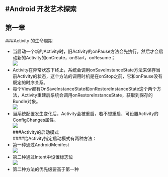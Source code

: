 #Android 开发艺术探索  
---
## 第一章  
###Activity 的生命周期  
* 当启动一个新的Activity时，旧Activity的onPause方法会先执行，然后才会启动新的Activity的onCreate，onStart，onResume；  
![](http://i.imgur.com/KGtVEmo.png)   
* Activity在异常状态下终止，系统会调用onSaveInstanceState方法来保存当前Activity的状态，这个方法的调用时机是在onStop之前，它和onPause没有既定的时序关系。
* 每个View都有OnSaveInstanceState和onRestoreInstanceState这个两个方法，Activity重建后系统会调用onRestoreInstanceState，获取到保存的Bundle对象。  
![](http://i.imgur.com/5keSn4K.png)   
* 当系统配置发生变化后，Activity会被重启，若不想重启，可设置Activity的ConfigChanges属性。   
![](http://i.imgur.com/vKiXWn8.png)  
###Activity的启动模式  
####给Activity指定启动模式有两种方法：
* 第一种通过AndroidMenifest  
![](http://i.imgur.com/pGNfrCL.png)  
* 第二种通过Intent中设置标志位  
![](http://i.imgur.com/521Ao98.png)  
* 第二种方法的优先级要高于第一种


